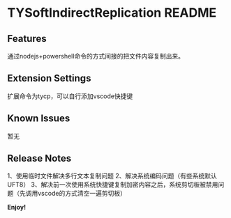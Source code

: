 # TYSoftIndirectReplication README
## Features
通过nodejs+powershell命令的方式间接的把文件内容复制出来。

## Extension Settings
扩展命令为tycp，可以自行添加vscode快捷键

## Known Issues
暂无

## Release Notes
1、使用临时文件解决多行文本复制问题
2、解决系统编码问题（有些系统默认UFT8）
3、解决前一次使用系统快捷键复制加密内容之后，系统剪切板被禁用问题（先调用vscode的方式清空一遍剪切板）

**Enjoy!**
